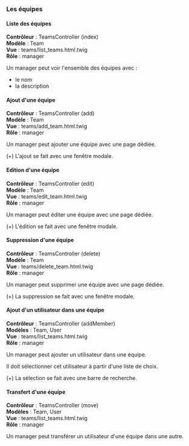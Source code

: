 ### Les équipes

#### Liste des équipes

**Contrôleur** : TeamsController (index)<br>
**Modèle** : Team<br>
**Vue** : teams/list_teams.html.twig<br>
**Rôle** : manager

Un manager peut voir l'ensemble des équipes avec :
- le nom
- la description

#### Ajout d'une équipe

**Contrôleur** : TeamsController (add)<br>
**Modèle** : Team<br>
**Vue** : teams/add_team.html.twig<br>
**Rôle** : manager

Un manager peut ajouter une équipe avec une page dédiée.

(+) L'ajout se fait avec une fenêtre modale.

#### Edition d'une équipe

**Contrôleur** : TeamsController (edit)<br>
**Modèle** : Team<br>
**Vue** : teams/edit_team.html.twig<br>
**Rôle** : manager

Un manager peut éditer une équipe avec une page dédiée.

(+) L'édition se fait avec une fenêtre modale.

#### Suppression d'une équipe

**Contrôleur** : TeamsController (delete)<br>
**Modèle** : Team<br>
**Vue** : teams/delete_team.html.twig<br>
**Rôle** : manager

Un manager peut supprimer une équipe avec une page dédiée.

(+) La suppression se fait avec une fenêtre modale.

#### Ajout d'un utilisateur dans une équipe

**Contrôleur** : TeamsController (addMember)<br>
**Modèles** : Team, User<br>
**Vue** : teams/list_teams.html.twig<br>
**Rôle** : manager

Un manager peut ajouter un utilisateur dans une équipe.

Il doit sélectionner cet utilisateur à partir d'une liste de choix.

(+) La sélection se fait avec une barre de recherche.

#### Transfert d'une équipe

**Contrôleur** : TeamsController (move)<br>
**Modèles** : Team, User<br>
**Vue** : teams/list_teams.html.twig<br>
**Rôle** : manager

Un manager peut transférer un utilisateur d'une équipe dans une autre.
